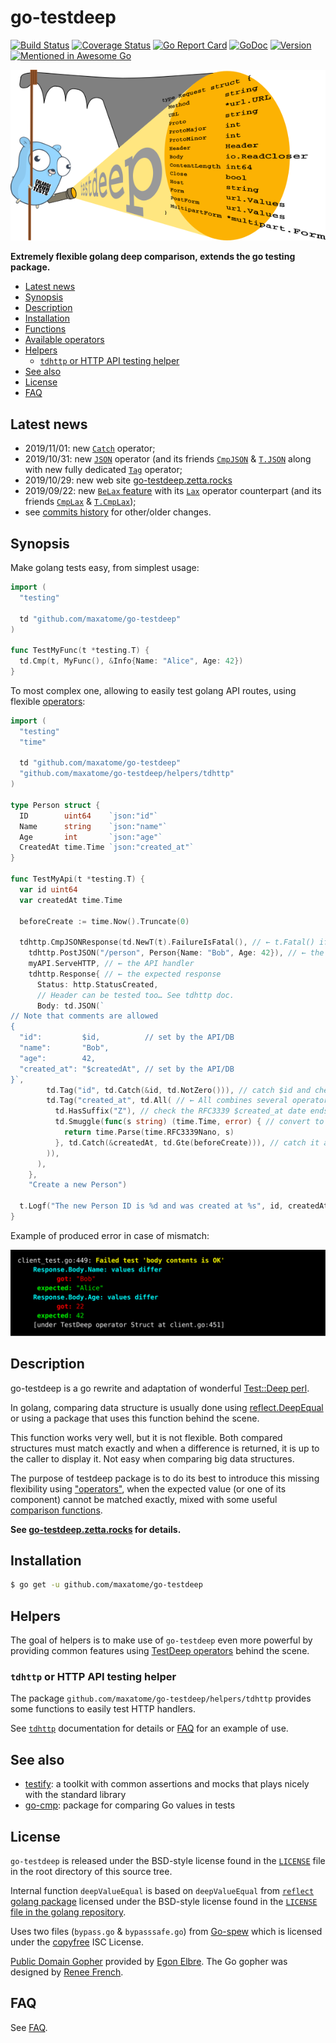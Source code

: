 go-testdeep
===========

[![Build Status](https://travis-ci.org/maxatome/go-testdeep.svg?branch=master)](https://travis-ci.org/maxatome/go-testdeep)
[![Coverage Status](https://coveralls.io/repos/github/maxatome/go-testdeep/badge.svg?branch=master)](https://coveralls.io/github/maxatome/go-testdeep?branch=master)
[![Go Report Card](https://goreportcard.com/badge/github.com/maxatome/go-testdeep)](https://goreportcard.com/report/github.com/maxatome/go-testdeep)
[![GoDoc](https://godoc.org/github.com/maxatome/go-testdeep?status.svg)](https://godoc.org/github.com/maxatome/go-testdeep)
[![Version](https://img.shields.io/github/tag/maxatome/go-testdeep.svg)](https://github.com/maxatome/go-testdeep/releases)
[![Mentioned in Awesome Go](https://awesome.re/mentioned-badge.svg)](https://github.com/avelino/awesome-go/#testing)

![testdeep](tools/docs_src/static/images/logo.png)

**Extremely flexible golang deep comparison, extends the go testing package.**

- [Latest news](#latest-news)
- [Synopsis](#synopsis)
- [Description](#description)
- [Installation](#installation)
- [Functions](https://go-testdeep.zetta.rocks/functions/)
- [Available operators](https://go-testdeep.zetta.rocks/operators/)
- [Helpers](#helpers)
  - [`tdhttp` or HTTP API testing helper](https://godoc.org/github.com/maxatome/go-testdeep/helpers/tdhttp)
- [See also](#see-also)
- [License](#license)
- [FAQ](https://go-testdeep.zetta.rocks/faq/)


## Latest news

- 2019/11/01: new [`Catch`] operator;
- 2019/10/31: new [`JSON`] operator (and its friends [`CmpJSON`]
  & [`T.JSON`] along with new fully dedicated [`Tag`] operator;
- 2019/10/29: new web site
  [go-testdeep.zetta.rocks](https://go-testdeep.zetta.rocks/)
- 2019/09/22: new
  [`BeLax` feature](https://godoc.org/github.com/maxatome/go-testdeep#T.BeLax)
  with its
  [`Lax`](https://godoc.org/github.com/maxatome/go-testdeep#Lax)
  operator counterpart (and its friends
  [`CmpLax`](https://godoc.org/github.com/maxatome/go-testdeep#CmpLax)
  &
  [`T.CmpLax`](https://godoc.org/github.com/maxatome/go-testdeep#T.CmpLax));
- see [commits history](https://github.com/maxatome/go-testdeep/commits/master)
  for other/older changes.


## Synopsis

Make golang tests easy, from simplest usage:

```go
import (
  "testing"

  td "github.com/maxatome/go-testdeep"
)

func TestMyFunc(t *testing.T) {
  td.Cmp(t, MyFunc(), &Info{Name: "Alice", Age: 42})
}
```

To most complex one, allowing to easily test golang API routes, using
flexible [operators](https://go-testdeep.zetta.rocks/operators/):

```go
import (
  "testing"
  "time"

  td "github.com/maxatome/go-testdeep"
  "github.com/maxatome/go-testdeep/helpers/tdhttp"
)

type Person struct {
  ID        uint64    `json:"id"`
  Name      string    `json:"name"`
  Age       int       `json:"age"`
  CreatedAt time.Time `json:"created_at"`
}

func TestMyApi(t *testing.T) {
  var id uint64
  var createdAt time.Time

  beforeCreate := time.Now().Truncate(0)

  tdhttp.CmpJSONResponse(td.NewT(t).FailureIsFatal(), // ← t.Fatal() if test fails
    tdhttp.PostJSON("/person", Person{Name: "Bob", Age: 42}), // ← the request
    myAPI.ServeHTTP, // ← the API handler
    tdhttp.Response{ // ← the expected response
      Status: http.StatusCreated,
      // Header can be tested too… See tdhttp doc.
      Body: td.JSON(`
// Note that comments are allowed
{
  "id":         $id,          // set by the API/DB
  "name":       "Bob",
  "age":        42,
  "created_at": "$createdAt", // set by the API/DB
}`,
        td.Tag("id", td.Catch(&id, td.NotZero())), // catch $id and check ≠ 0
        td.Tag("created_at", td.All( // ← All combines several operators like a AND
          td.HasSuffix("Z"), // check the RFC3339 $created_at date ends with "Z"
          td.Smuggle(func(s string) (time.Time, error) { // convert to time.Time
            return time.Parse(time.RFC3339Nano, s)
          }, td.Catch(&createdAt, td.Gte(beforeCreate))), // catch it and check ≥ beforeCreate
        )),
      ),
    },
    "Create a new Person")

  t.Logf("The new Person ID is %d and was created at %s", id, createdAt)
}
```

Example of produced error in case of mismatch:

![error output](tools/docs_src/static/images/colored-output.svg)


## Description

go-testdeep is a go rewrite and adaptation of wonderful
[Test::Deep perl](https://metacpan.org/pod/Test::Deep).

In golang, comparing data structure is usually done using
[reflect.DeepEqual](https://golang.org/pkg/reflect/#DeepEqual) or
using a package that uses this function behind the scene.

This function works very well, but it is not flexible. Both compared
structures must match exactly and when a difference is returned, it is
up to the caller to display it. Not easy when comparing big data
structures.

The purpose of testdeep package is to do its best to introduce this
missing flexibility using
["operators"](https://go-testdeep.zetta.rocks/operators/), when the
expected value (or one of its component) cannot be matched exactly,
mixed with some useful
[comparison functions](https://go-testdeep.zetta.rocks/functions/).

**See [go-testdeep.zetta.rocks](https://go-testdeep.zetta.rocks/) for
details.**


## Installation

```sh
$ go get -u github.com/maxatome/go-testdeep
```


## Helpers

The goal of helpers is to make use of `go-testdeep` even more powerful
by providing common features using
[TestDeep operators](https://go-testdeep.zetta.rocks/operators/)
behind the scene.

### `tdhttp` or HTTP API testing helper

The package `github.com/maxatome/go-testdeep/helpers/tdhttp` provides
some functions to easily test HTTP handlers.

See [`tdhttp`] documentation for details or
[FAQ](https://go-testdeep.zetta.rocks/faq/#what-about-testing-the-response-using-my-api) for an
example of use.


## See also

- [testify](https://github.com/stretchr/testify): a toolkit with common assertions and mocks that plays nicely with the standard library
- [go-cmp](https://github.com/google/go-cmp): package for comparing Go values in tests


## License

`go-testdeep` is released under the BSD-style license found in the
[`LICENSE`](LICENSE) file in the root directory of this source tree.

Internal function `deepValueEqual` is based on `deepValueEqual` from
[`reflect` golang package](https://golang.org/pkg/reflect/) licensed
under the BSD-style license found in the [`LICENSE` file in the golang
repository](https://github.com/golang/go/blob/master/LICENSE).

Uses two files (`bypass.go` & `bypasssafe.go`) from
[Go-spew](https://github.com/davecgh/go-spew) which is licensed under
the [copyfree](http://copyfree.org) ISC License.

[Public Domain Gopher](https://github.com/egonelbre/gophers) provided
by [Egon Elbre](http://egonelbre.com/). The Go gopher was designed by
[Renee French](https://reneefrench.blogspot.com/).


## FAQ

See [FAQ](https://go-testdeep.zetta.rocks/faq/).


<!-- links:begin -->
[`T`]: https://godoc.org/github.com/maxatome/go-testdeep#T
[`TestDeep`]: https://godoc.org/github.com/maxatome/go-testdeep#TestDeep
[`Cmp`]: https://godoc.org/github.com/maxatome/go-testdeep#Cmp

[`tdhttp`]: https://godoc.org/github.com/maxatome/go-testdeep/helpers/tdhttp

[`BeLax` config flag]: https://godoc.org/github.com/maxatome/go-testdeep#ContextConfig
[`error`]: https://golang.org/pkg/builtin/#error


[`fmt.Stringer`]: https://godoc.org/pkg/fmt/#Stringer
[`time.Time`]: https://godoc.org/pkg/time/#Time
[`math.NaN`]: https://godoc.org/pkg/math/#NaN
[`All`]: https://go-testdeep.zetta.rocks/operators/all/
[`Any`]: https://go-testdeep.zetta.rocks/operators/any/
[`Array`]: https://go-testdeep.zetta.rocks/operators/array/
[`ArrayEach`]: https://go-testdeep.zetta.rocks/operators/arrayeach/
[`Bag`]: https://go-testdeep.zetta.rocks/operators/bag/
[`Between`]: https://go-testdeep.zetta.rocks/operators/between/
[`Cap`]: https://go-testdeep.zetta.rocks/operators/cap/
[`Catch`]: https://go-testdeep.zetta.rocks/operators/catch/
[`Code`]: https://go-testdeep.zetta.rocks/operators/code/
[`Contains`]: https://go-testdeep.zetta.rocks/operators/contains/
[`ContainsKey`]: https://go-testdeep.zetta.rocks/operators/containskey/
[`Empty`]: https://go-testdeep.zetta.rocks/operators/empty/
[`Gt`]: https://go-testdeep.zetta.rocks/operators/gt/
[`Gte`]: https://go-testdeep.zetta.rocks/operators/gte/
[`HasPrefix`]: https://go-testdeep.zetta.rocks/operators/hasprefix/
[`HasSuffix`]: https://go-testdeep.zetta.rocks/operators/hassuffix/
[`Ignore`]: https://go-testdeep.zetta.rocks/operators/ignore/
[`Isa`]: https://go-testdeep.zetta.rocks/operators/isa/
[`JSON`]: https://go-testdeep.zetta.rocks/operators/json/
[`Keys`]: https://go-testdeep.zetta.rocks/operators/keys/
[`Lax`]: https://go-testdeep.zetta.rocks/operators/lax/
[`Len`]: https://go-testdeep.zetta.rocks/operators/len/
[`Lt`]: https://go-testdeep.zetta.rocks/operators/lt/
[`Lte`]: https://go-testdeep.zetta.rocks/operators/lte/
[`Map`]: https://go-testdeep.zetta.rocks/operators/map/
[`MapEach`]: https://go-testdeep.zetta.rocks/operators/mapeach/
[`N`]: https://go-testdeep.zetta.rocks/operators/n/
[`NaN`]: https://go-testdeep.zetta.rocks/operators/nan/
[`Nil`]: https://go-testdeep.zetta.rocks/operators/nil/
[`None`]: https://go-testdeep.zetta.rocks/operators/none/
[`Not`]: https://go-testdeep.zetta.rocks/operators/not/
[`NotAny`]: https://go-testdeep.zetta.rocks/operators/notany/
[`NotEmpty`]: https://go-testdeep.zetta.rocks/operators/notempty/
[`NotNaN`]: https://go-testdeep.zetta.rocks/operators/notnan/
[`NotNil`]: https://go-testdeep.zetta.rocks/operators/notnil/
[`NotZero`]: https://go-testdeep.zetta.rocks/operators/notzero/
[`PPtr`]: https://go-testdeep.zetta.rocks/operators/pptr/
[`Ptr`]: https://go-testdeep.zetta.rocks/operators/ptr/
[`Re`]: https://go-testdeep.zetta.rocks/operators/re/
[`ReAll`]: https://go-testdeep.zetta.rocks/operators/reall/
[`Set`]: https://go-testdeep.zetta.rocks/operators/set/
[`Shallow`]: https://go-testdeep.zetta.rocks/operators/shallow/
[`Slice`]: https://go-testdeep.zetta.rocks/operators/slice/
[`Smuggle`]: https://go-testdeep.zetta.rocks/operators/smuggle/
[`String`]: https://go-testdeep.zetta.rocks/operators/string/
[`Struct`]: https://go-testdeep.zetta.rocks/operators/struct/
[`SubBagOf`]: https://go-testdeep.zetta.rocks/operators/subbagof/
[`SubMapOf`]: https://go-testdeep.zetta.rocks/operators/submapof/
[`SubSetOf`]: https://go-testdeep.zetta.rocks/operators/subsetof/
[`SuperBagOf`]: https://go-testdeep.zetta.rocks/operators/superbagof/
[`SuperMapOf`]: https://go-testdeep.zetta.rocks/operators/supermapof/
[`SuperSetOf`]: https://go-testdeep.zetta.rocks/operators/supersetof/
[`Tag`]: https://go-testdeep.zetta.rocks/operators/tag/
[`TruncTime`]: https://go-testdeep.zetta.rocks/operators/trunctime/
[`Values`]: https://go-testdeep.zetta.rocks/operators/values/
[`Zero`]: https://go-testdeep.zetta.rocks/operators/zero/

[`CmpAll`]:https://go-testdeep.zetta.rocks/operators/all/#cmpall-shortcut
[`CmpAny`]:https://go-testdeep.zetta.rocks/operators/any/#cmpany-shortcut
[`CmpArray`]:https://go-testdeep.zetta.rocks/operators/array/#cmparray-shortcut
[`CmpArrayEach`]:https://go-testdeep.zetta.rocks/operators/arrayeach/#cmparrayeach-shortcut
[`CmpBag`]:https://go-testdeep.zetta.rocks/operators/bag/#cmpbag-shortcut
[`CmpBetween`]:https://go-testdeep.zetta.rocks/operators/between/#cmpbetween-shortcut
[`CmpCap`]:https://go-testdeep.zetta.rocks/operators/cap/#cmpcap-shortcut
[`CmpCode`]:https://go-testdeep.zetta.rocks/operators/code/#cmpcode-shortcut
[`CmpContains`]:https://go-testdeep.zetta.rocks/operators/contains/#cmpcontains-shortcut
[`CmpContainsKey`]:https://go-testdeep.zetta.rocks/operators/containskey/#cmpcontainskey-shortcut
[`CmpEmpty`]:https://go-testdeep.zetta.rocks/operators/empty/#cmpempty-shortcut
[`CmpGt`]:https://go-testdeep.zetta.rocks/operators/gt/#cmpgt-shortcut
[`CmpGte`]:https://go-testdeep.zetta.rocks/operators/gte/#cmpgte-shortcut
[`CmpHasPrefix`]:https://go-testdeep.zetta.rocks/operators/hasprefix/#cmphasprefix-shortcut
[`CmpHasSuffix`]:https://go-testdeep.zetta.rocks/operators/hassuffix/#cmphassuffix-shortcut
[`CmpIsa`]:https://go-testdeep.zetta.rocks/operators/isa/#cmpisa-shortcut
[`CmpJSON`]:https://go-testdeep.zetta.rocks/operators/json/#cmpjson-shortcut
[`CmpKeys`]:https://go-testdeep.zetta.rocks/operators/keys/#cmpkeys-shortcut
[`CmpLax`]:https://go-testdeep.zetta.rocks/operators/lax/#cmplax-shortcut
[`CmpLen`]:https://go-testdeep.zetta.rocks/operators/len/#cmplen-shortcut
[`CmpLt`]:https://go-testdeep.zetta.rocks/operators/lt/#cmplt-shortcut
[`CmpLte`]:https://go-testdeep.zetta.rocks/operators/lte/#cmplte-shortcut
[`CmpMap`]:https://go-testdeep.zetta.rocks/operators/map/#cmpmap-shortcut
[`CmpMapEach`]:https://go-testdeep.zetta.rocks/operators/mapeach/#cmpmapeach-shortcut
[`CmpN`]:https://go-testdeep.zetta.rocks/operators/n/#cmpn-shortcut
[`CmpNaN`]:https://go-testdeep.zetta.rocks/operators/nan/#cmpnan-shortcut
[`CmpNil`]:https://go-testdeep.zetta.rocks/operators/nil/#cmpnil-shortcut
[`CmpNone`]:https://go-testdeep.zetta.rocks/operators/none/#cmpnone-shortcut
[`CmpNot`]:https://go-testdeep.zetta.rocks/operators/not/#cmpnot-shortcut
[`CmpNotAny`]:https://go-testdeep.zetta.rocks/operators/notany/#cmpnotany-shortcut
[`CmpNotEmpty`]:https://go-testdeep.zetta.rocks/operators/notempty/#cmpnotempty-shortcut
[`CmpNotNaN`]:https://go-testdeep.zetta.rocks/operators/notnan/#cmpnotnan-shortcut
[`CmpNotNil`]:https://go-testdeep.zetta.rocks/operators/notnil/#cmpnotnil-shortcut
[`CmpNotZero`]:https://go-testdeep.zetta.rocks/operators/notzero/#cmpnotzero-shortcut
[`CmpPPtr`]:https://go-testdeep.zetta.rocks/operators/pptr/#cmppptr-shortcut
[`CmpPtr`]:https://go-testdeep.zetta.rocks/operators/ptr/#cmpptr-shortcut
[`CmpRe`]:https://go-testdeep.zetta.rocks/operators/re/#cmpre-shortcut
[`CmpReAll`]:https://go-testdeep.zetta.rocks/operators/reall/#cmpreall-shortcut
[`CmpSet`]:https://go-testdeep.zetta.rocks/operators/set/#cmpset-shortcut
[`CmpShallow`]:https://go-testdeep.zetta.rocks/operators/shallow/#cmpshallow-shortcut
[`CmpSlice`]:https://go-testdeep.zetta.rocks/operators/slice/#cmpslice-shortcut
[`CmpSmuggle`]:https://go-testdeep.zetta.rocks/operators/smuggle/#cmpsmuggle-shortcut
[`CmpString`]:https://go-testdeep.zetta.rocks/operators/string/#cmpstring-shortcut
[`CmpStruct`]:https://go-testdeep.zetta.rocks/operators/struct/#cmpstruct-shortcut
[`CmpSubBagOf`]:https://go-testdeep.zetta.rocks/operators/subbagof/#cmpsubbagof-shortcut
[`CmpSubMapOf`]:https://go-testdeep.zetta.rocks/operators/submapof/#cmpsubmapof-shortcut
[`CmpSubSetOf`]:https://go-testdeep.zetta.rocks/operators/subsetof/#cmpsubsetof-shortcut
[`CmpSuperBagOf`]:https://go-testdeep.zetta.rocks/operators/superbagof/#cmpsuperbagof-shortcut
[`CmpSuperMapOf`]:https://go-testdeep.zetta.rocks/operators/supermapof/#cmpsupermapof-shortcut
[`CmpSuperSetOf`]:https://go-testdeep.zetta.rocks/operators/supersetof/#cmpsupersetof-shortcut
[`CmpTruncTime`]:https://go-testdeep.zetta.rocks/operators/trunctime/#cmptrunctime-shortcut
[`CmpValues`]:https://go-testdeep.zetta.rocks/operators/values/#cmpvalues-shortcut
[`CmpZero`]:https://go-testdeep.zetta.rocks/operators/zero/#cmpzero-shortcut

[`T.All`]: https://go-testdeep.zetta.rocks/operators/all/#t-all-shortcut
[`T.Any`]: https://go-testdeep.zetta.rocks/operators/any/#t-any-shortcut
[`T.Array`]: https://go-testdeep.zetta.rocks/operators/array/#t-array-shortcut
[`T.ArrayEach`]: https://go-testdeep.zetta.rocks/operators/arrayeach/#t-arrayeach-shortcut
[`T.Bag`]: https://go-testdeep.zetta.rocks/operators/bag/#t-bag-shortcut
[`T.Between`]: https://go-testdeep.zetta.rocks/operators/between/#t-between-shortcut
[`T.Cap`]: https://go-testdeep.zetta.rocks/operators/cap/#t-cap-shortcut
[`T.Code`]: https://go-testdeep.zetta.rocks/operators/code/#t-code-shortcut
[`T.Contains`]: https://go-testdeep.zetta.rocks/operators/contains/#t-contains-shortcut
[`T.ContainsKey`]: https://go-testdeep.zetta.rocks/operators/containskey/#t-containskey-shortcut
[`T.Empty`]: https://go-testdeep.zetta.rocks/operators/empty/#t-empty-shortcut
[`T.Gt`]: https://go-testdeep.zetta.rocks/operators/gt/#t-gt-shortcut
[`T.Gte`]: https://go-testdeep.zetta.rocks/operators/gte/#t-gte-shortcut
[`T.HasPrefix`]: https://go-testdeep.zetta.rocks/operators/hasprefix/#t-hasprefix-shortcut
[`T.HasSuffix`]: https://go-testdeep.zetta.rocks/operators/hassuffix/#t-hassuffix-shortcut
[`T.Isa`]: https://go-testdeep.zetta.rocks/operators/isa/#t-isa-shortcut
[`T.JSON`]: https://go-testdeep.zetta.rocks/operators/json/#t-json-shortcut
[`T.Keys`]: https://go-testdeep.zetta.rocks/operators/keys/#t-keys-shortcut
[`T.CmpLax`]: https://go-testdeep.zetta.rocks/operators/lax/#t-cmplax-shortcut
[`T.Len`]: https://go-testdeep.zetta.rocks/operators/len/#t-len-shortcut
[`T.Lt`]: https://go-testdeep.zetta.rocks/operators/lt/#t-lt-shortcut
[`T.Lte`]: https://go-testdeep.zetta.rocks/operators/lte/#t-lte-shortcut
[`T.Map`]: https://go-testdeep.zetta.rocks/operators/map/#t-map-shortcut
[`T.MapEach`]: https://go-testdeep.zetta.rocks/operators/mapeach/#t-mapeach-shortcut
[`T.N`]: https://go-testdeep.zetta.rocks/operators/n/#t-n-shortcut
[`T.NaN`]: https://go-testdeep.zetta.rocks/operators/nan/#t-nan-shortcut
[`T.Nil`]: https://go-testdeep.zetta.rocks/operators/nil/#t-nil-shortcut
[`T.None`]: https://go-testdeep.zetta.rocks/operators/none/#t-none-shortcut
[`T.Not`]: https://go-testdeep.zetta.rocks/operators/not/#t-not-shortcut
[`T.NotAny`]: https://go-testdeep.zetta.rocks/operators/notany/#t-notany-shortcut
[`T.NotEmpty`]: https://go-testdeep.zetta.rocks/operators/notempty/#t-notempty-shortcut
[`T.NotNaN`]: https://go-testdeep.zetta.rocks/operators/notnan/#t-notnan-shortcut
[`T.NotNil`]: https://go-testdeep.zetta.rocks/operators/notnil/#t-notnil-shortcut
[`T.NotZero`]: https://go-testdeep.zetta.rocks/operators/notzero/#t-notzero-shortcut
[`T.PPtr`]: https://go-testdeep.zetta.rocks/operators/pptr/#t-pptr-shortcut
[`T.Ptr`]: https://go-testdeep.zetta.rocks/operators/ptr/#t-ptr-shortcut
[`T.Re`]: https://go-testdeep.zetta.rocks/operators/re/#t-re-shortcut
[`T.ReAll`]: https://go-testdeep.zetta.rocks/operators/reall/#t-reall-shortcut
[`T.Set`]: https://go-testdeep.zetta.rocks/operators/set/#t-set-shortcut
[`T.Shallow`]: https://go-testdeep.zetta.rocks/operators/shallow/#t-shallow-shortcut
[`T.Slice`]: https://go-testdeep.zetta.rocks/operators/slice/#t-slice-shortcut
[`T.Smuggle`]: https://go-testdeep.zetta.rocks/operators/smuggle/#t-smuggle-shortcut
[`T.String`]: https://go-testdeep.zetta.rocks/operators/string/#t-string-shortcut
[`T.Struct`]: https://go-testdeep.zetta.rocks/operators/struct/#t-struct-shortcut
[`T.SubBagOf`]: https://go-testdeep.zetta.rocks/operators/subbagof/#t-subbagof-shortcut
[`T.SubMapOf`]: https://go-testdeep.zetta.rocks/operators/submapof/#t-submapof-shortcut
[`T.SubSetOf`]: https://go-testdeep.zetta.rocks/operators/subsetof/#t-subsetof-shortcut
[`T.SuperBagOf`]: https://go-testdeep.zetta.rocks/operators/superbagof/#t-superbagof-shortcut
[`T.SuperMapOf`]: https://go-testdeep.zetta.rocks/operators/supermapof/#t-supermapof-shortcut
[`T.SuperSetOf`]: https://go-testdeep.zetta.rocks/operators/supersetof/#t-supersetof-shortcut
[`T.TruncTime`]: https://go-testdeep.zetta.rocks/operators/trunctime/#t-trunctime-shortcut
[`T.Values`]: https://go-testdeep.zetta.rocks/operators/values/#t-values-shortcut
[`T.Zero`]: https://go-testdeep.zetta.rocks/operators/zero/#t-zero-shortcut
<!-- links:end -->

